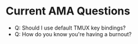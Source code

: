 # Current AMA Questions

* Q: Should I use default TMUX key bindings?
* Q: How do you know you're having a burnout?
